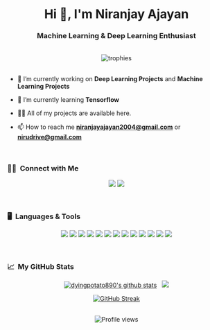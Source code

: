 <h1 align="center">Hi 👋, I'm Niranjay Ajayan</h1>
<h3 align="center">Machine Learning & Deep Learning Enthusiast</h3>
<br>

<div align="center">
  <img src="https://github-profile-trophy.vercel.app/?username=dyingpotato890&column=8&theme=onedark&rank=SECRET,SSS,SS,S,AAA,AA,A,B,C&no-bg=true" alt="trophies" align="center" />
</div>
<br />

- 🔭 I’m currently working on **Deep Learning Projects** and **Machine Learning Projects**

- 🌱 I’m currently learning **Tensorflow**

- 👨‍💻 All of my projects are available here.

- 📫 How to reach me **niranjayajayan2004@gmail.com** or **nirudrive@gmail.com**
<br>

### 🤝🏻 &nbsp;Connect with Me

<p align="center">
  <a href="https://www.linkedin.com/in/niranjay-ajayan-717792257/"><img src="https://img.shields.io/badge/linkedin-%230077B5.svg?style=for-the-badge&logo=linkedin&logoColor=white"/></a>
  <a href="mailto:nirudrive@gmail.com"><img src="https://img.shields.io/badge/Gmail-D14836?style=for-the-badge&logo=gmail&logoColor=white"/></a>
</p>
<br>

### 🖥️ &nbsp;Languages & Tools

<p>
<div align="center">
  <img src="https://img.shields.io/badge/Python-3776AB.svg?style=for-the-badge&logo=Python&logoColor=white">
  <img src="https://img.shields.io/badge/Jupyter-F37626.svg?style=for-the-badge&logo=Jupyter&logoColor=white">
  <img src="https://img.shields.io/badge/pandas-150458.svg?style=for-the-badge&logo=pandas&logoColor=white">
  <img src="https://img.shields.io/badge/NumPy-013243.svg?style=for-the-badge&logo=NumPy&logoColor=white">
  <img src="https://img.shields.io/badge/scikit--learn-%23F7931E.svg?style=for-the-badge&logo=scikit-learn&logoColor=white">
  <img src="https://img.shields.io/badge/opencv-%23white.svg?style=for-the-badge&logo=opencv&logoColor=white">
  <img src="https://img.shields.io/badge/TensorFlow-FF6F00.svg?style=for-the-badge&logo=TensorFlow&logoColor=white">
  <img src="https://img.shields.io/badge/MySQL-4479A1.svg?style=for-the-badge&logo=MySQL&logoColor=white">
  <img src="https://img.shields.io/badge/java-%23ED8B00.svg?style=for-the-badge&logo=openjdk&logoColor=white">
  <img src="https://img.shields.io/badge/C-A8B9CC.svg?style=for-the-badge&logo=C&logoColor=black">
  <img src="https://img.shields.io/badge/JavaScript-F7DF1E.svg?style=for-the-badge&logo=JavaScript&logoColor=black">
  <img src="https://img.shields.io/badge/npm-CB3837.svg?style=for-the-badge&logo=npm&logoColor=white">
  <img src="https://img.shields.io/badge/node.js-6DA55F?style=for-the-badge&logo=node.js&logoColor=white">
</div>
</p>
<br>

### 📈 &nbsp;My GitHub Stats

<p align="center">
  <a href="https://github.com/dyingpotato890">
    <img src="https://github-readme-stats.vercel.app/api?username=dyingpotato890&show_icons=true&include_all_commits=true&count_private=true&theme=tokyonight&hide_border=true" alt="dyingpotato890's github stats" /></a>&nbsp;&nbsp;
  <a href="https://github.com/dyingpotato890">
    <img src="https://github-readme-stats.vercel.app/api/top-langs/?username=dyingpotato890&layout=compact&theme=tokyonight&hide_border=true&langs_count=8&count_private=true&show_icons=true" />
  </a>
  <p align = "center">
    <a href="https://git.io/streak-stats"><img src="https://github-readme-streak-stats.herokuapp.com?user=dyingpotato890&theme=tokyonight&date_format=M%20j%5B%2C%20Y%5D" alt="GitHub Streak" />
    </a>
  </p>
</p>
<br>

<div align="center">
  <img src="https://komarev.com/ghpvc/?username=dyingpotato890&color=red&style=flat-square" alt="Profile views" />
</div>
